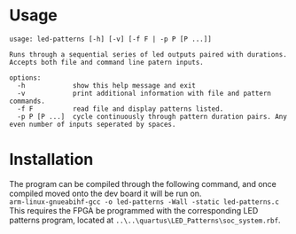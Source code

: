 # Usage

```
usage: led-patterns [-h] [-v] [-f F | -p P [P ...]]

Runs through a sequential series of led outputs paired with durations. Accepts both file and command line patern inputs.

options:
  -h		    show this help message and exit
  -v            print additional information with file and pattern commands.
  -f F          read file and display patterns listed.
  -p P [P ...]  cycle continuously through pattern duration pairs. Any even number of inputs seperated by spaces.
  ```

# Installation

The program can be compiled through the following command, and once compiled moved onto the dev board it will be run on.  
`arm-linux-gnueabihf-gcc -o led-patterns -Wall -static led-patterns.c`  
 This requires the FPGA be programmed with the corresponding LED patterns program, located at `..\..\quartus\LED_Patterns\soc_system.rbf`.
